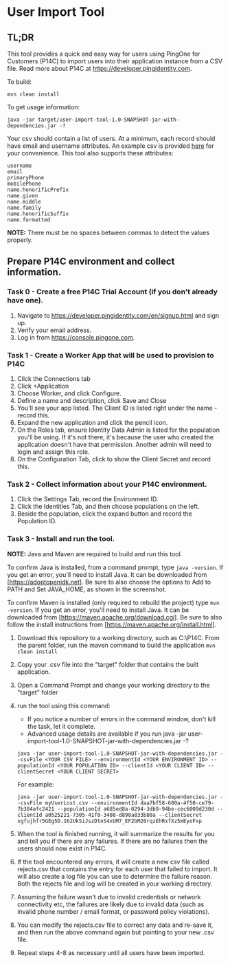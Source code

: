 # User Import Tool

## TL;DR

This tool provides a quick and easy way for users using PingOne for Customers (P14C) to import users into their application instance from a CSV file. Read more about P14C at https://developer.pingidentity.com.

To build:

    mvn clean install
    
To get usage information:

    java -jar target/user-import-tool-1.0-SNAPSHOT-jar-with-dependencies.jar -?

Your csv should contain a list of users. At a minimum, each record should have email and username attributes. An example csv is provided [here](https://github.com/pingidentity/pingone-customers-user-import-tool/blob/master/examples.csv) for your convenience. This tool also supports these attributes:

    username
    email
    primaryPhone
    mobilePhone
    name.honorificPrefix
    name.given
    name.middle
    name.family
    name.honorificSuffix
    name.formatted

**NOTE:** There must be no spaces between commas to detect the values properly.

## Prepare P14C environment and collect information.

### Task 0 - Create a free P14C Trial Account (if you don't already have one).

1. Navigate to https://developer.pingidentity.com/en/signup.html and sign up.
2. Verify your email address.
3. Log in from https://console.pingone.com.

### Task 1 - Create a Worker App that will be used to provision to P14C

1. Click the Connections tab
2. Click +Application
3. Choose Worker, and click Configure.
4. Define a name and description, click Save and Close
5. You'll see your app listed. The Client ID is listed right under the name - record this.
6. Expand the new application and click the pencil icon.
7. On the Roles tab, ensure Identity Data Admin is listed for the population you'll be using. If it's not there, it's because the user who created the application doesn't have that permission. Another admin will need to login and assign this role.
8. On the Configuration Tab, click to show the Client Secret and record this.

### Task 2 - Collect information about your P14C environment.

1. Click the Settings Tab, record the Environment ID.
2. Click the Identities Tab, and then choose populations on the left. 
3. Beside the population, click the expand button and record the Population ID.

### Task 3 - Install and run the tool.

**NOTE:** Java and Maven are required to build and run this tool.
 
To confirm Java is installed, from a command prompt, type `java -version`. If you get an error, you'll need to install Java. It can be downloaded from [https://adoptopenjdk.net]. Be sure to also choose the options to Add to PATH and Set JAVA_HOME, as shown in the screenshot.

To confirm Maven is installed (only required to rebuild the project) type `mvn -version`. If you get an error, you'll need to install Java. It can be downloaded from [https://maven.apache.org/download.cgi]. Be sure to also follow the install instructions from [https://maven.apache.org/install.html].

1. Download this repository to a working directory, such as C:\P14C. From the parent folder, run the maven command to build the application `mvn clean install`
2. Copy your .csv file into the "target" folder that contains the built application.
3. Open a Command Prompt and change your working directory to the "target" folder
4. run the tool using this command:
    * If you notice a number of errors in the command window, don't kill the task, let it complete. 
    * Advanced usage details are available if you run java -jar user-import-tool-1.0-SNAPSHOT-jar-with-dependencies.jar -?

    ```
    java -jar user-import-tool-1.0-SNAPSHOT-jar-with-dependencies.jar --csvFile <YOUR CSV FILE> --environmentId <YOUR ENVIRONMENT ID> --populationId <YOUR POPULATION ID> --clientId <YOUR CLIENT ID> --clientSecret <YOUR CLIENT SECRET>
    ```

    For example:
    
    ```
    java -jar user-import-tool-1.0-SNAPSHOT-jar-with-dependencies.jar --csvFile myUserLost.csv --environmentId daa7bf58-680a-4f50-ce79-7b384afc2421 --populationId a685ed8a-0294-3db9-94be-cec6009d230d --clientId a0525221-7305-41f0-3408-d890a833b80a --clientSecret xgfujhfr5GEg5D.162UkSiJszDtnS4xUM7_EF2bM20rqzEhRxfXz5mEyoFxp
    ```

5. When the tool is finished running, it will summarize the results for you and tell you if there are any failures. If there are no failures then the users should now exist in P14C.
6. If the tool encountered any errors, it will create a new csv file called rejects.csv that contains the entry for each user that failed to import. It will also create a log file you can use to determine the failure reason. Both the rejects file and log will be created in your working directory.
7. Assuming the failure wasn't due to invalid credentials or network connectivity etc, the failures are likely due to invalid data (such as invalid phone number / email format, or password policy violations). 
8. You can modify the rejects.csv file to correct any data and re-save it, and then run the above command again but pointing to your new .csv file.
9. Repeat steps 4-8 as necessary until all users have been imported.
